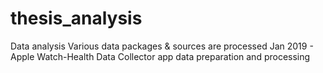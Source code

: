 # thesis_analysis
Data analysis
Various data packages & sources are processed 
Jan 2019 - Apple Watch-Health Data Collector app data preparation and processing 

